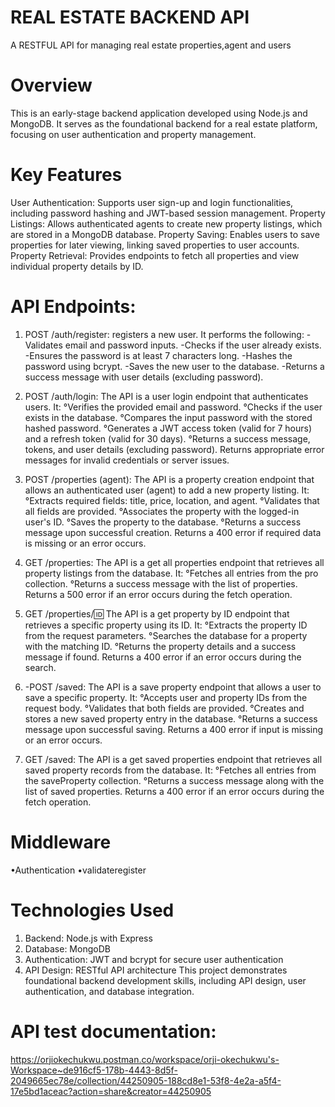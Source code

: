 # REAL ESTATE BACKEND API
A RESTFUL API for managing real estate properties,agent and users

# Overview
This  is an early-stage backend application developed using Node.js and MongoDB. It serves as the foundational backend for a real estate platform, focusing on user authentication and property management.

# Key Features
User Authentication: Supports user sign-up and login functionalities, including password hashing and JWT-based session management.
Property Listings: Allows authenticated agents to create new property listings, which are stored in a MongoDB database.
Property Saving: Enables users to save properties for later viewing, linking saved properties to user accounts.
Property Retrieval: Provides endpoints to fetch all properties and view individual property details by ID.

# API Endpoints: 
1. POST /auth/register: registers a new user. It performs the following:
-Validates email and password inputs.
-Checks if the user already exists.
-Ensures the password is at least 7 characters long.
-Hashes the password using bcrypt.
-Saves the new user to the database.
-Returns a success message with user details (excluding password).

 2. POST /auth/login: The  API is a user login endpoint that authenticates users. It:
°Verifies the provided email and password.
°Checks if the user exists in the database.
°Compares the input password with the stored hashed password.
°Generates a JWT access token (valid for 7 hours) and a refresh token (valid for 30 days).
°Returns a success message, tokens, and user details (excluding password).
Returns appropriate error messages for invalid credentials or server issues.

 3. POST /properties (agent):  The  API is a property creation endpoint that allows an authenticated user (agent) to add a new property listing. It:
°Extracts required fields: title, price, location, and agent.
°Validates that all fields are provided.
°Associates the property with the logged-in user's ID.
°Saves the property to the database.
°Returns a success message upon successful creation.
Returns a 400 error if required data is missing or an error occurs.

 4. GET /properties: The  API is a get all properties endpoint that retrieves all property listings from the database. It:
°Fetches all entries from the pro collection.
°Returns a success message with the list of properties.
Returns a 500 error if an error occurs during the fetch operation.

 5. GET /properties/:id: The  API is a get property by ID endpoint that retrieves a specific property using its ID. It:
°Extracts the property ID from the request parameters.
°Searches the database for a property with the matching ID.
°Returns the property details and a success message if found.
Returns a 400 error if an error occurs during the search.

 6. -POST /saved: The  API is a save property endpoint that allows a user to save a specific property. It:
°Accepts user and property IDs from the request body.
°Validates that both fields are provided.
°Creates and stores a new saved property entry in the database.
°Returns a success message upon successful saving.
Returns a 400 error if input is missing or an error occurs.

 7. GET /saved: The API is a get saved properties endpoint that retrieves all saved property records from the database. It:
°Fetches all entries from the saveProperty collection.
°Returns a success message along with the list of saved properties.
Returns a 400 error if an error occurs during the fetch operation.

# Middleware
•Authentication 
•validateregister

# Technologies Used
1. Backend: Node.js with Express
2. Database: MongoDB
3. Authentication: JWT and bcrypt for secure user authentication
4. API Design: RESTful API architecture
This project demonstrates foundational backend development skills, including API design, user authentication, and database integration.

# API test documentation:
https://orjiokechukwu.postman.co/workspace/orji-okechukwu's-Workspace~de916cf5-178b-4443-8d5f-2049665ec78e/collection/44250905-188cd8e1-53f8-4e2a-a5f4-17e5bd1aceac?action=share&creator=44250905